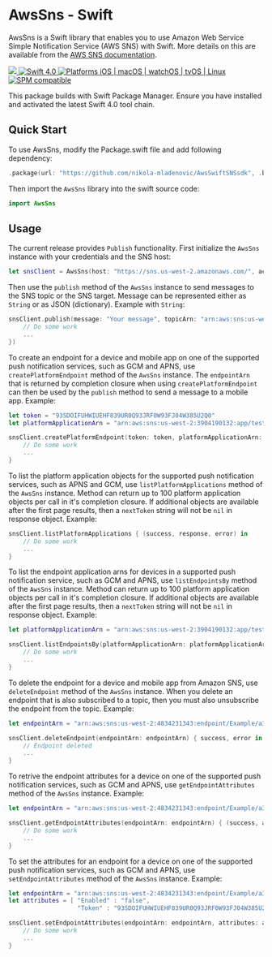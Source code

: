 # AwsSns - Swift

AwsSns is a Swift library that enables you to use Amazon Web Service Simple Notification Service (AWS SNS) with Swift. More details on this are available from the [AWS SNS documentation](https://aws.amazon.com/documentation/sns/).

<p>
<a href="https://travis-ci.org/nikola-mladenovic/AwsSwiftSNSsdk" target="_blank">
<img src="https://travis-ci.org/nikola-mladenovic/AwsSwiftSNSsdk.svg?branch=master">
</a>
<a href="https://developer.apple.com/swift/" target="_blank">
<img src="https://img.shields.io/badge/Swift-4.0-orange.svg?style=flat" alt="Swift 4.0">
</a>
<a href="https://developer.apple.com/swift/" target="_blank">
<img src="https://img.shields.io/badge/Platforms-iOS%20%7C%20macOS%20%7C%20watchOS%20%7C%20tvOS%20%7C%20Linux-4E4E4E.svg?colorA=EF5138" alt="Platforms iOS | macOS | watchOS | tvOS | Linux">
</a>
<a href="https://github.com/apple/swift-package-manager" target="_blank">
<img src="https://img.shields.io/badge/SPM-compatible-brightgreen.svg?style=flat&colorB=64A5DE" alt="SPM compatible">
</a>
</p>

This package builds with Swift Package Manager. Ensure you have installed and activated the latest Swift 4.0 tool chain.

## Quick Start

To use AwsSns, modify the Package.swift file and add following dependency:

``` swift
.package(url: "https://github.com/nikola-mladenovic/AwsSwiftSNSsdk", .branch("master"))
```

Then import the `AwsSns` library into the swift source code:

``` swift
import AwsSns
```

## Usage

The current release provides `Publish` functionality.
First initialize the `AwsSns` instance with your credentials and the SNS host:
``` swift
let snsClient = AwsSns(host: "https://sns.us-west-2.amazonaws.com/", accessKeyId: "593ca2ad2782e4000a586d28", secretAccessKey: "ASDI/YZZfLXLna3xEn7JTIJhyH/YZZfLXLna3xEn7JTIJhyH")
```
Then use the `publish` method of the `AwsSns` instance to send messages to the SNS topic or the SNS target. Message can be represented either as `String` or as JSON (dictionary).
Example with `String`:
``` swift
snsClient.publish(message: "Your message", topicArn: "arn:aws:sns:us-west-2:487164526243:test", completion: { success, error in
    // Do some work
    ...
})
```
To create an endpoint for a device and mobile app on one of the supported push notification services, such as GCM and APNS, use `createPlatformEndpoint` method of the `AwsSns` instance. The `endpointArn` that is returned by completion closure when using `createPlatformEndpoint` can then be used by the `publish` method to send a message to a mobile app.
Example:
``` swift
let token = "93SDOIFUHWIUEHF839UR0Q93JRF0W93FJ04W385U2Q0"
let platformApplicationArn = "arn:aws:sns:us-west-2:3904190132:app/test"

snsClient.createPlatformEndpoint(token: token, platformApplicationArn: platformApplicationArn) { success, endpointArn, error in
    // Do some work
    ...
}
```
To list the platform application objects for the supported push notification services, such as APNS and GCM, use `listPlatformApplications` method of the `AwsSns` instance. Method can return up to 100 platform application objects per call in it's completion closure. If additional objects are available after the first page results, then a `nextToken` string will not be `nil` in response object.
Example:
``` swift
snsClient.listPlatformApplications { (success, response, error) in
    // Do some work
    ...
}
```
To list the endpoint application arns for devices in a supported push notification service, such as GCM and APNS, use `listEndpointsBy` method of the `AwsSns` instance. Method can return up to 100 platform application objects per call in it's completion closure. If additional objects are available after the first page results, then a `nextToken` string will not be `nil` in response object.
Example:
``` swift
let platformApplicationArn = "arn:aws:sns:us-west-2:3904190132:app/test"

snsClient.listEndpointsBy(platformApplicationArn: platformApplicationArn) { (success, response, error) in
    // Do some work
    ...
}
```
To delete the endpoint for a device and mobile app from Amazon SNS, use `deleteEndpoint` method of the `AwsSns` instance. When you delete an endpoint that is also subscribed to a topic, then you must also unsubscribe the endpoint from the topic.
Example:
``` swift
let endpointArn = "arn:aws:sns:us-west-2:4834231343:endpoint/Example/a34939514-6d01-4444-3333-ffba93942"

snsClient.deleteEndpoint(endpointArn: endpointArn) { success, error in
    // Endpoint deleted
    ...
}
```
To retrive the endpoint attributes for a device on one of the supported push notification services, such as GCM and APNS, use `getEndpointAttributes` method of the `AwsSns` instance.
Example:
``` swift
let endpointArn = "arn:aws:sns:us-west-2:4834231343:endpoint/Example/a34939514-6d01-4444-3333-ffba93942"

snsClient.getEndpointAttributes(endpointArn: endpointArn) { (success, attributes, error) in
    // Do some work
    ...
}
```
To set the attributes for an endpoint for a device on one of the supported push notification services, such as GCM and APNS, use `setEndpointAttributes` method of the `AwsSns` instance.
Example:
``` swift
let endpointArn = "arn:aws:sns:us-west-2:4834231343:endpoint/Example/a34939514-6d01-4444-3333-ffba93942"
let attributes = [ "Enabled" : "false",
                   "Token" : "93SDOIFUHWIUEHF839UR0Q93JRF0W93FJ04W385U2Q0" ]

snsClient.setEndpointAttributes(endpointArn: endpointArn, attributes: attributes) { (success, error) in
    // Do some work
    ...
}
```
